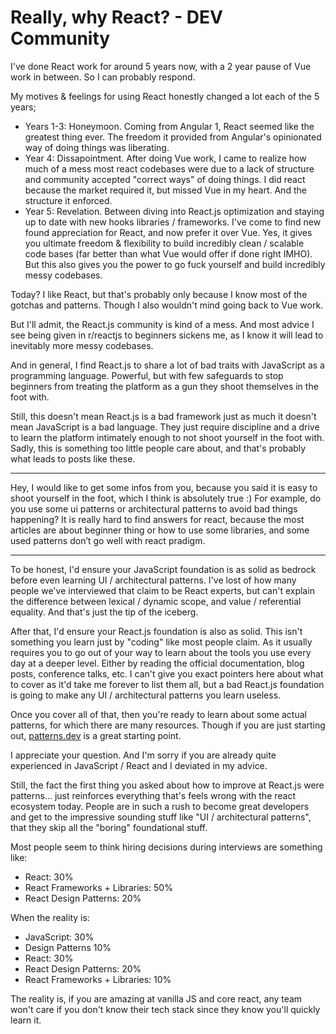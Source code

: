 # Really, why React? - DEV Community

I've done React work for around 5 years now, with a 2 year pause of Vue work in between. So I can probably respond.

My motives & feelings for using React honestly changed a lot each of the 5 years;

- Years 1-3: Honeymoon. Coming from Angular 1, React seemed like the greatest thing ever. The freedom it provided from Angular's opinionated way of doing things was liberating.
- Year 4: Dissapointment. After doing Vue work, I came to realize how much of a mess most react codebases were due to a lack of structure and community accepted "correct ways" of doing things. I did react because the market required it, but missed Vue in my heart. And the structure it enforced.
- Year 5: Revelation. Between diving into React.js optimization and staying up to date with new hooks libraries / frameworks. I've come to find new found appreciation for React, and now prefer it over Vue. Yes, it gives you ultimate freedom & flexibility to build incredibly clean / scalable code bases (far better than what Vue would offer if done right IMHO). But this also gives you the power to go fuck yourself and build incredibly messy codebases.

Today? I like React, but that's probably only because I know most of the gotchas and patterns. Though I also wouldn't mind going back to Vue work.

But I'll admit, the React.js community is kind of a mess. And most advice I see being given in r/reactjs to beginners sickens me, as I know it will lead to inevitably more messy codebases.

And in general, I find React.js to share a lot of bad traits with JavaScript as a programming language. Powerful, but with few safeguards to stop beginners from treating the platform as a gun they shoot themselves in the foot with.

Still, this doesn't mean React.js is a bad framework just as much it doesn't mean JavaScript is a bad language. They just require discipline and a drive to learn the platform intimately enough to not shoot yourself in the foot with. Sadly, this is something too little people care about, and that's probably what leads to posts like these.
* * *
Hey, I would like to get some infos from you, because you said it is easy to shoot yourself in the foot, which I think is absolutely true :) For example, do you use some ui patterns or architectural patterns to avoid bad things happening? It is really hard to find answers for react, because the most articles are about beginner thing or how to use some libraries, and some used patterns don’t go well with react pradigm.
* * *
To be honest, I'd ensure your JavaScript foundation is as solid as bedrock before even learning UI / architectural patterns. I've lost of how many people we've interviewed that claim to be React experts, but can't explain the difference between lexical / dynamic scope, and value / referential equality. And that's just the tip of the iceberg.

After that, I'd ensure your React.js foundation is also as solid. This isn't something you learn just by "coding" like most people claim. As it usually requires you to go out of your way to learn about the tools you use every day at a deeper level. Either by reading the official documentation, blog posts, conference talks, etc. I can't give you exact pointers here about what to cover as it'd take me forever to list them all, but a bad React.js foundation is going to make any UI / architectural patterns you learn useless.

Once you cover all of that, then you're ready to learn about some actual patterns, for which there are many resources. Though if you are just starting out, [patterns.dev](https://patterns.dev/) is a great starting point.

I appreciate your question. And I'm sorry if you are already quite experienced in JavaScript / React and I deviated in my advice.

Still, the fact the first thing you asked about how to improve at React.js were patterns... just reinforces everything that's feels wrong with the react ecosystem today. People are in such a rush to become great developers and get to the impressive sounding stuff like "UI / architectural patterns", that they skip all the "boring" foundational stuff.

Most people seem to think hiring decisions during interviews are something like:

- React: 30%
- React Frameworks + Libraries: 50%
- React Design Patterns: 20%

When the reality is:

- JavaScript: 30%
- Design Patterns 10%
- React: 30%
- React Design Patterns: 20%
- React Frameworks + Libraries: 10%

The reality is, if you are amazing at vanilla JS and core react, any team won't care if you don't know their tech stack since they know you'll quickly learn it.